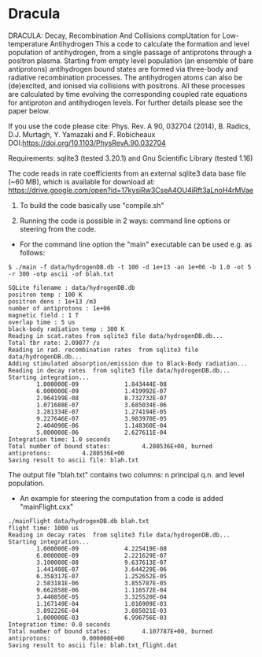 # Dracula
DRACULA: Decay, Recombination And Collisions compUtation for Low-temperature Antihydrogen
This a code to calculate the formation and level population of antihydrogen, from a single passage of antiprotons
through a positron plasma. Starting from empty level population (an ensemble of bare antiprotons) antihydrogen 
bound states are formed via three-body and radiative recombination processes. The antihydrogen atoms can also
be (de)excited, and ionised via collisions with positrons. All these processes are calculated by time evolving
the corresponding coupled rate equations for antiproton and antihydrogen levels. For further details
please see the paper below.

If you use the code please cite: Phys. Rev. A 90, 032704 (2014), B. Radics, D.J. Murtagh, Y. Yamazaki and F. Robicheaux
DOI:https://doi.org/10.1103/PhysRevA.90.032704

Requirements: sqlite3 (tested 3.20.1) and Gnu Scientific Library (tested 1.16)

The code reads in rate coefficients from an external sqlite3 data base file (~60 MB),
which is available for download at: https://drive.google.com/open?id=17kysiRw3CseA4OU4iRft3aLnoH4rMVae

1. To build the code basically use "compile.sh"

2. Running the code is possible in 2 ways: command line options or steering from the code.
- For the command line option the "main" executable can be used e.g. as follows:

```
$ ./main -f data/hydrogenDB.db -t 100 -d 1e+13 -an 1e+06 -b 1.0 -ot 5 -r 300 -otp ascii -of blah.txt

SQLite filename : data/hydrogenDB.db
positron temp : 100 K
positron dens : 1e+13 /m3
number of antiprotons : 1e+06
magnetic field : 1 T
overlap time : 5 us
black-body radiation temp : 300 K
Reading in scat.rates from sqlite3 file data/hydrogenDB.db...
Total tbr rate: 2.09077 /s
Reading in rad. recombination rates  from sqlite3 file data/hydrogenDB.db...
Adding stimulated absorption/emission due to Black-Body radiation...
Reading in decay rates  from sqlite3 file data/hydrogenDB.db...
Starting integration...
        1.000000E-09	         1.843444E-08
        6.000000E-09             1.419992E-07
        2.964199E-08             8.732732E-07
        1.071688E-07             3.685034E-06
        3.281334E-07             1.274194E-05
        9.227646E-07             3.983970E-05
        2.404090E-06             1.148360E-04
        5.000000E-06             2.627611E-04
Integration time: 1.0 seconds
Total number of bound states:         4.280536E+00, burned antiprotons:         4.280536E+00
Saving result to ascii file: blah.txt
```

The output file "blah.txt" contains two columns: n principal q.n. and level population.

- An example for steering the computation from a code is added "mainFlight.cxx"
```
./mainFlight data/hydrogenDB.db blah.txt
flight time: 1000 us
Reading in decay rates  from sqlite3 file data/hydrogenDB.db...
Starting integration...
        1.000000E-09	         4.225419E-08
        6.000000E-09             2.221629E-07
        3.100000E-08             9.637613E-07
        1.441408E-07             3.644229E-06
        6.358317E-07             1.252652E-05
        2.583181E-06             3.855787E-05
        9.662858E-06             1.116572E-04
        3.440850E-05             3.325520E-04
        1.167149E-04             1.016909E-03
        3.892226E-04             3.085021E-03
        1.000000E-03             6.996756E-03
Integration time: 0.0 seconds
Total number of bound states:         4.107787E+00, burned antiprotons:         0.000000E+00
Saving result to ascii file: blah.txt_flight.dat
```
